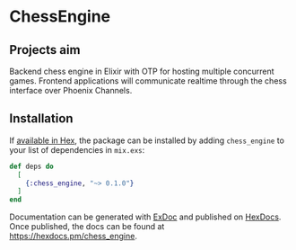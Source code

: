 # ChessEngine

## Projects aim

Backend chess engine in Elixir with OTP for hosting multiple concurrent games. Frontend applications will communicate realtime through the chess interface over Phoenix Channels.


## Installation

If [available in Hex](https://hex.pm/docs/publish), the package can be installed
by adding `chess_engine` to your list of dependencies in `mix.exs`:

```elixir
def deps do
  [
    {:chess_engine, "~> 0.1.0"}
  ]
end
```

Documentation can be generated with [ExDoc](https://github.com/elixir-lang/ex_doc)
and published on [HexDocs](https://hexdocs.pm). Once published, the docs can
be found at <https://hexdocs.pm/chess_engine>.


